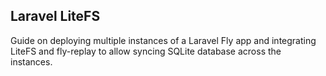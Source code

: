## Laravel LiteFS
Guide on deploying multiple instances of a Laravel Fly app and integrating LiteFS and fly-replay to allow syncing SQLite database across the instances.